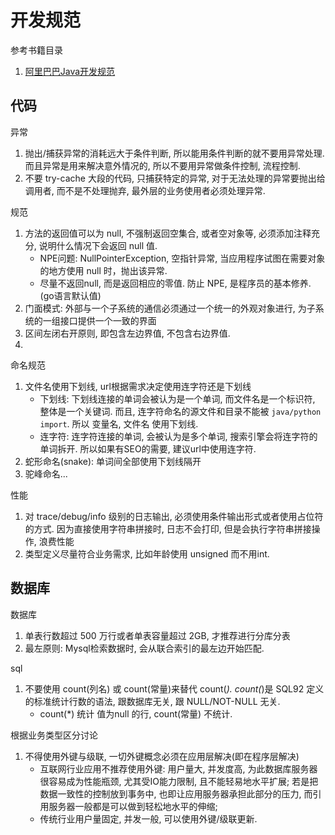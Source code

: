 # 开发规范
参考书籍目录
1. [阿里巴巴Java开发规范](https://yq.aliyun.com/articles/69327)

## 代码
异常
1. 抛出/捕获异常的消耗远大于条件判断, 所以能用条件判断的就不要用异常处理. 而且异常是用来解决意外情况的, 所以不要用异常做条件控制, 流程控制.
2. 不要 try-cache 大段的代码, 只捕获特定的异常, 对于无法处理的异常要抛出给调用者, 而不是不处理抛弃, 最外层的业务使用者必须处理异常.

规范
1. 方法的返回值可以为 null, 不强制返回空集合, 或者空对象等, 必须添加注释充分, 说明什么情况下会返回 null 值.
    - NPE问题: NullPointerException, 空指针异常, 当应用程序试图在需要对象的地方使用 null 时，抛出该异常.
    - 尽量不返回null, 而是返回相应的零值. 防止 NPE, 是程序员的基本修养. (go语言默认值)
2. 门面模式: 外部与一个子系统的通信必须通过一个统一的外观对象进行, 为子系统的一组接口提供一个一致的界面
3. 区间左闭右开原则, 即包含左边界值, 不包含右边界值.
4. 

命名规范
1. 文件名使用下划线, url根据需求决定使用连字符还是下划线
    - 下划线: 下划线连接的单词会被认为是一个单词, 而文件名是一个标识符, 整体是一个关键词. 而且, 连字符命名的源文件和目录不能被 `java/python import`. 所以 变量名, 文件名 使用下划线.
    - 连字符: 连字符连接的单词, 会被认为是多个单词, 搜索引擎会将连字符的单词拆开. 所以如果有SEO的需要, 建议url中使用连字符.
2. 蛇形命名(snake): 单词间全部使用下划线隔开
3. 驼峰命名...


性能
1. 对 trace/debug/info 级别的日志输出, 必须使用条件输出形式或者使用占位符的方式. 因为直接使用字符串拼接时, 日志不会打印, 但是会执行字符串拼接操作, 浪费性能
2. 类型定义尽量符合业务需求, 比如年龄使用 unsigned 而不用int.

## 数据库
数据库
1. 单表行数超过 500 万行或者单表容量超过 2GB, 才推荐进行分库分表
2. 最左原则: Mysql检索数据时, 会从联合索引的最左边开始匹配.

sql
1. 不要使用 count(列名) 或 count(常量)来替代 count(*). count(*)是 SQL92 定义的标准统计行数的语法, 跟数据库无关, 跟 NULL/NOT-NULL 无关.
    - count(*) 统计 值为null 的行, count(常量) 不统计.

根据业务类型区分讨论
1. 不得使用外键与级联, 一切外键概念必须在应用层解决(即在程序层解决)
    - 互联网行业应用不推荐使用外键: 用户量大, 并发度高, 为此数据库服务器很容易成为性能瓶颈, 尤其受IO能力限制, 且不能轻易地水平扩展; 若是把数据一致性的控制放到事务中, 也即让应用服务器承担此部分的压力, 而引用服务器一般都是可以做到轻松地水平的伸缩;
    - 传统行业用户量固定, 并发一般, 可以使用外键/级联更新.
